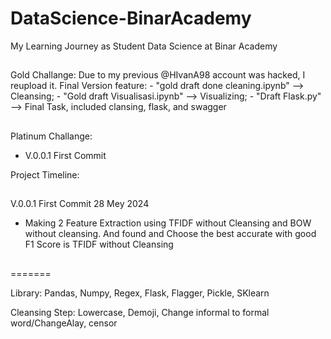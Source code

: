 # DataScience-BinarAcademy
 My Learning Journey as Student Data Science at Binar Academy
##
Gold Challange:
    Due to my previous @HIvanA98 account was hacked, I reupload it.
    Final Version feature:
    - "gold draft done cleaning.ipynb" --> Cleansing; 
    - "Gold draft Visualisasi.ipynb" --> Visualizing; 
    - "Draft Flask.py" --> Final Task, included clansing, flask, and swagger
##
Platinum Challange:
- V.0.0.1 First Commit

Project Timeline:
##

V.0.0.1 First Commit
28 Mey 2024
- Making 2 Feature Extraction using TFIDF without Cleansing and BOW without cleansing. And found and Choose the best accurate with good F1 Score is TFIDF without Cleansing

##

=======

Library:
Pandas, Numpy, Regex, Flask, Flagger, Pickle, SKlearn

Cleansing Step:
Lowercase, Demoji, Change informal to formal word/ChangeAlay, censor
